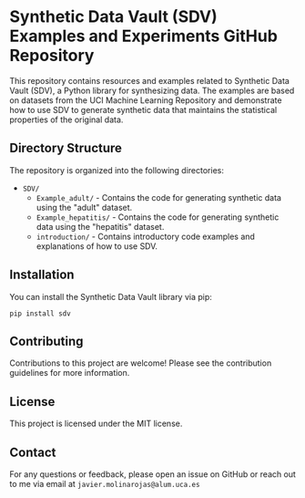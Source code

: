 <h1>Synthetic Data Vault (SDV) Examples and Experiments GitHub Repository</h1>
<p>This repository contains resources and examples related to <a node="[object Object]" class="MarkdownLink_linkifiedLink__KxC9G">Synthetic Data Vault</a> (SDV), a <a node="[object Object]" class="MarkdownLink_linkifiedLink__KxC9G">Python library</a> for synthesizing data. The examples are based on datasets from the <a node="[object Object]" class="MarkdownLink_linkifiedLink__KxC9G">UCI Machine Learning Repository</a> and demonstrate how to use SDV to generate <a node="[object Object]" class="MarkdownLink_linkifiedLink__KxC9G">synthetic data</a> that maintains the <a node="[object Object]" class="MarkdownLink_linkifiedLink__KxC9G">statistical properties</a> of the original data.</p>
<h2>Directory Structure</h2>
<p>The repository is organized into the following directories:</p>
<ul>
<li><code node="[object Object]">SDV/</code>
<ul>
<li><code node="[object Object]">Example_adult/</code> - Contains the code for generating synthetic data using the "adult" dataset.</li>
<li><code node="[object Object]">Example_hepatitis/</code> - Contains the code for generating synthetic data using the "hepatitis" dataset.</li>
<li><code node="[object Object]">introduction/</code> - Contains introductory code examples and explanations of how to use SDV.</li>
</ul>
</li>
</ul>
<h2>Installation</h2>
<p>You can install the <a node="[object Object]" class="MarkdownLink_linkifiedLink__KxC9G">Synthetic Data Vault library</a> via pip:</p>
<code class="MarkdownCodeBlock_codeTag__ipdCC" style="white-space: pre;"><span>pip install sdv
</span></code>
<h2>Contributing</h2>
<p>Contributions to this project are welcome! Please see the <a node="[object Object]" class="MarkdownLink_linkifiedLink__KxC9G">contribution guidelines</a> for more information.</p>
<h2>License</h2>
<p>This project is licensed under the MIT license.</p>
<h2>Contact</h2>
<p>For any questions or feedback, please open an issue on GitHub or reach out to me via email at <code node="[object Object]">javier.molinarojas@alum.uca.es</code></p>
